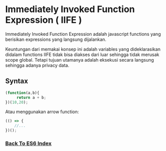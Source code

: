 # Immediately Invoked Function Expression ( IIFE )

Immediately Invoked Function Expression adalah javascript functions yang berisikan expressions yang langsung dijalankan.

Keuntungan dari memakai konsep ini adalah variables yang dideklarasikan didalam functions IIFE tidak bisa diakses dari luar sehingga tidak merusak scope global. Tetapi tujuan utamanya adalah eksekusi secara langsung sehingga adanya privacy data.

## Syntax

```js
(function(a,b){         
     return a + b; 
})(10,20);
```

Atau menggunakan arrow function:
```js
(() => {     
    //... 
})();
```

### [Back To ES6 Index](./README.md)
